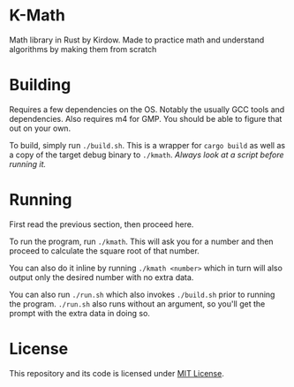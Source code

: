 # K-Math
Math library in Rust by Kirdow. Made to practice math and understand algorithms by making them from scratch

# Building
Requires a few dependencies on the OS. Notably the usually GCC tools and dependencies. Also requires m4 for GMP. You should be able to figure that out on your own.

To build, simply run `./build.sh`. This is a wrapper for `cargo build` as well as a copy of the target debug binary to `./kmath`.
*Always look at a script before running it.*

# Running
First read the previous section, then proceed here.

To run the program, run `./kmath`. This will ask you for a number and then proceed to calculate the square root of that number.

You can also do it inline by running `./kmath <number>` which in turn will also output only the desired number with no extra data.

You can also run `./run.sh` which also invokes `./build.sh` prior to running the program. `./run.sh` also runs without an argument, so you'll get the prompt with the extra data in doing so.

# License
This repository and its code is licensed under [MIT License](https://github.com/Kirdow/kmath-rs/blob/master/LICENSE).

